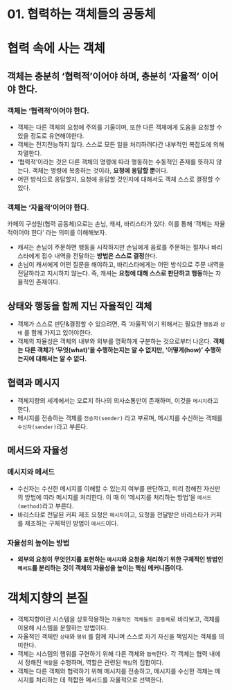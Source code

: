 # 01. 협력하는 객체들의 공동체

# 협력 속에 사는 객체

## 객체는 충분히 ‘협력적’이어야 하며, 충분히 ‘자율적’ 이어야 한다.

### 객체는 ‘협력적’이어야 한다.

- 객체는 다른 객체의 요청에 주의를 기울이며, 또한 다른 객체에게 도움을 요청할 수 있을 정도로 유연해야한다.
- 객체는 전지전능하지 않다. 스스로 모든 일을 처리하려다간 내부적인 복잡도에 의해 자멸한다.
- ‘협력적’이라는 것은 다른 객체의 명령에 따라 행동하는 수동적인 존재를 뜻하지 않는다. 객체는 명령에 복종하는 것이라, **요청에 응답할 뿐**이다.
- 어떤 방식으로 응답할지, 요청에 응답할 것인지에 대해서도 객체 스스로 결정할 수 있다.

### 객체는 ‘자율적’이어야 한다.

카페의 구성원(협력 공동체)으로는 손님, 캐셔, 바리스타가 있다. 이를 통해 ‘객체는 자율적이어야 한다’ 라는 의미를 이해해보자.

- 캐셔는 손님이 주문하면 행동을 시작하지만 손님에게 음료를 주문하는 절차나 바리스타에게 접수 내역을 전달하는 **방법은 스스로 결정**한다.
- 손님이 캐셔에게 어떤 질문을 해야하고, 바리스타에게는 어떤 방식으로 주문 내역을 전달하라고 지시하지 않는다. 즉, 캐셔는 **요청에 대해 스스로 판단하고 행동**하는 자율적인 존재이다.

## 상태와 행동을 함께 지닌 자율적인 객체

- 객체가 스스로 판단&결정할 수 있으려면, 즉 ‘자율적’이기 위해서는 필요한 `행동`과 `상태` 를 함께 가지고 있어야한다.
- 객체의 자율성은 객체의 내부와 외부를 명확하게 구분하는 것으로부터 나온다. **객체는 다른 객체가 ‘무엇(what)’을 수행하는지는 알 수 없지만, ‘어떻게(how)’ 수행하는지에 대해서는 알 수 없다.**

## 협력과 메시지

- 객체지향의 세계에서는 오로지 하나의 의사소통만이 존재하며, 이것을 `메시지`라고 한다.
- 메시지를 전송하는 객체를 `전송자(sender)` 라고 부르며, 메시지를 수신하는 객체를 `수신자(sender)`라고 부른다.

## 메서드와 자율성

### 메시지와 메서드

- 수신자는 수신한 메시지를 이해할 수 있는지 여부를 판단하고, 미리 정해진 자신만의 방법에 따라 메시지를 처리한다. 이 때 이 ‘메시지를 처리하는 방법’을 `메서드(method)`라고 부른다.
- 바리스타로 전달된 커피 제조 요청은 `메시지`이고, 요청을 전달받은 바리스타가 커피를 제조하는 구체적인 방법이 `메서드`이다.

### 자율성의 높이는 방법

- **외부의 요청이 무엇인지를 표현하는 `메시지`와 요청을 처리하기 위한 구체적인 방법인 `메서드`를 분리하는 것이 객체의 자율성을 높이는 핵심 메커니즘이다.**

# 객체지향의 본질

- 객체지향이란 시스템을 상호작용하는 `자율적인 객체들의 공동체`로 바라보고, 객체를 이용해 시스템을 분할하는 방법이다.
- 자율적인 객체란 `상태`와 `행위` 를 함께 지니며 스스로 자기 자신을 책임지는 객체를 의미한다.
- 객체는 시스템의 행위를 구현하기 위해 다른 객체와 `협력`한다. 각 객체는 협력 내에서 정해진 `역할`을 수행하며, 역할은 관련된 `책임`의 집합이다.
- 객체는 다른 객체와 협력하기 위해 메시지를 전송하고, 메시지를 수신한 객체는 메시지를 처리하는 데 적합한 메서드를 자율적으로 선택한다.